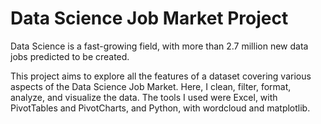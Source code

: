 # Data Science Job Market Project

Data Science is a fast-growing field, with more than 2.7 million new data jobs predicted to be created. 

This project aims to explore all the features of a dataset covering various aspects of the Data Science Job Market. Here, I clean, filter, format, analyze, and visualize the data. The tools I used were Excel, with PivotTables and PivotCharts, and Python, with wordcloud and matplotlib.
